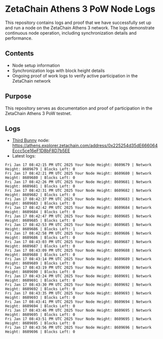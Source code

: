 # ZetaChain Athens 3 PoW Node Logs
This repository contains logs and proof that we have successfully set up and run a node on the ZetaChain Athens 3 network. The logs demonstrate continuous node operation, including synchronization details and performance.

## Contents
- Node setup information
- Synchronization logs with block height details
- Ongoing proof of work logs to verify active participation in the ZetaChain network

## Purpose
This repository serves as documentation and proof of participation in the ZetaChain Athens 3 PoW testnet.

## Logs

- [Third Bunny](https://thirdbunny.xyz/) node: https://athens.explorer.zetachain.com/address/0x225254d35dE666064Eccc5ce16eF1D8bF8D7b5EE
- Latest logs:
```
Fri Jan 17 08:42:15 PM UTC 2025 Your Node Height: 8609679 | Network Height: 8609679 | Blocks Left: 0
Fri Jan 17 08:42:21 PM UTC 2025 Your Node Height: 8609680 | Network Height: 8609680 | Blocks Left: 0
Fri Jan 17 08:42:26 PM UTC 2025 Your Node Height: 8609681 | Network Height: 8609681 | Blocks Left: 0
Fri Jan 17 08:42:31 PM UTC 2025 Your Node Height: 8609682 | Network Height: 8609682 | Blocks Left: 0
Fri Jan 17 08:42:37 PM UTC 2025 Your Node Height: 8609683 | Network Height: 8609683 | Blocks Left: 0
Fri Jan 17 08:42:42 PM UTC 2025 Your Node Height: 8609684 | Network Height: 8609684 | Blocks Left: 0
Fri Jan 17 08:42:47 PM UTC 2025 Your Node Height: 8609685 | Network Height: 8609685 | Blocks Left: 0
Fri Jan 17 08:42:53 PM UTC 2025 Your Node Height: 8609685 | Network Height: 8609686 | Blocks Left: 1
Fri Jan 17 08:42:58 PM UTC 2025 Your Node Height: 8609686 | Network Height: 8609686 | Blocks Left: 0
Fri Jan 17 08:43:03 PM UTC 2025 Your Node Height: 8609687 | Network Height: 8609687 | Blocks Left: 0
Fri Jan 17 08:43:09 PM UTC 2025 Your Node Height: 8609688 | Network Height: 8609688 | Blocks Left: 0
Fri Jan 17 08:43:14 PM UTC 2025 Your Node Height: 8609689 | Network Height: 8609689 | Blocks Left: 0
Fri Jan 17 08:43:19 PM UTC 2025 Your Node Height: 8609690 | Network Height: 8609690 | Blocks Left: 0
Fri Jan 17 08:43:24 PM UTC 2025 Your Node Height: 8609691 | Network Height: 8609691 | Blocks Left: 0
Fri Jan 17 08:43:30 PM UTC 2025 Your Node Height: 8609692 | Network Height: 8609692 | Blocks Left: 0
Fri Jan 17 08:43:35 PM UTC 2025 Your Node Height: 8609693 | Network Height: 8609693 | Blocks Left: 0
Fri Jan 17 08:43:41 PM UTC 2025 Your Node Height: 8609694 | Network Height: 8609694 | Blocks Left: 0
Fri Jan 17 08:43:46 PM UTC 2025 Your Node Height: 8609695 | Network Height: 8609695 | Blocks Left: 0
Fri Jan 17 08:43:51 PM UTC 2025 Your Node Height: 8609695 | Network Height: 8609695 | Blocks Left: 0
Fri Jan 17 08:43:56 PM UTC 2025 Your Node Height: 8609696 | Network Height: 8609696 | Blocks Left: 0
```
